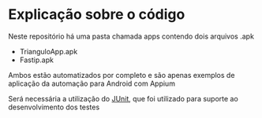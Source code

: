 # Explicação sobre o código
Neste repositório há uma pasta chamada apps contendo dois arquivos .apk
 - TrianguloApp.apk
 - Fastip.apk
 
Ambos estão automatizados por completo e são apenas exemplos de aplicação da automação para Android com Appium

Será necessária a utilização do [JUnit](http://junit.org/), que foi utilizado para suporte ao desenvolvimento dos testes
